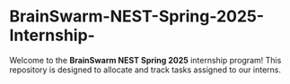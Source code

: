 # BrainSwarm-NEST-Spring-2025-Internship-
Welcome to the **BrainSwarm NEST Spring 2025** internship program! This repository is designed to allocate and track tasks assigned to our interns.
